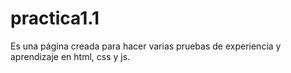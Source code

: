 # practica1.1
Es una página creada para hacer varias pruebas de experiencia y aprendizaje en html, css y js.
